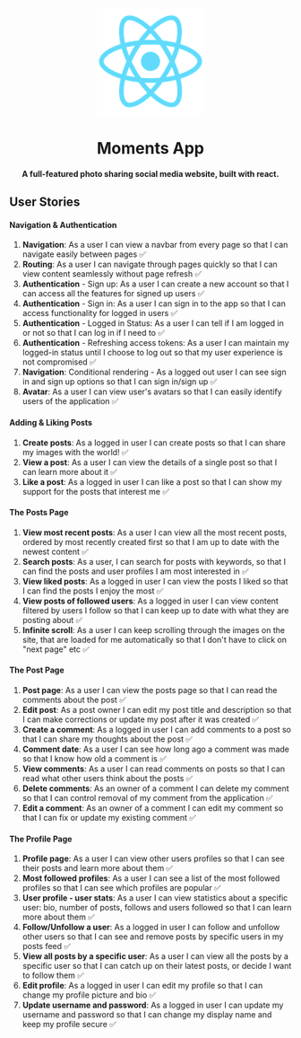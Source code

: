 <div align='center'>
<img src="public/logo192.png" alt="React Logo" />
<h1>Moments App</h1> 
<h4>A full-featured photo sharing social media website, built with react.</h4>
</div>

## User Stories
#### Navigation & Authentication
1. **Navigation**: As a user I can view a navbar from every page so that I can navigate easily between pages ✅
2. **Routing**: As a user I can navigate through pages quickly so that I can view content seamlessly without page refresh ✅
3. **Authentication** - Sign up: As a user I can create a new account so that I can access all the features for signed up users ✅
4. **Authentication** - Sign in: As a user I can sign in to the app so that I can access functionality for logged in users ✅
5. **Authentication** - Logged in Status: As a user I can tell if I am logged in or not so that I can log in if I need to ✅
6. **Authentication** - Refreshing access tokens: As a user I can maintain my logged-in status until I choose to log out so that my user experience is not compromised ✅
7. **Navigation**: Conditional rendering - As a logged out user I can see sign in and sign up options so that I can sign in/sign up ✅
8. **Avatar**: As a user I can view user's avatars so that I can easily identify users of the application ✅

#### Adding & Liking Posts
1. **Create posts**: As a logged in user I can create posts so that I can share my images with the world! ✅
2. **View a post**: As a user I can view the details of a single post so that I can learn more about it ✅
3. **Like a post**: As a logged in user I can like a post so that I can show my support for the posts that interest me ✅

#### The Posts Page
1. **View most recent posts**: As a user I can view all the most recent posts, ordered by most recently created first so that I am up to date with the newest content ✅
2. **Search posts**: As a user, I can search for posts with keywords, so that I can find the posts and user profiles I am most interested in ✅
3. **View liked posts**: As a logged in user I can view the posts I liked so that I can find the posts I enjoy the most ✅
4. **View posts of followed users**: As a logged in user I can view content filtered by users I follow so that I can keep up to date with what they are posting about ✅
5. **Infinite scroll**: As a user I can keep scrolling through the images on the site, that are loaded for me automatically so that I don't have to click on "next page" etc ✅

#### The Post Page
1. **Post page**: As a user I can view the posts page so that I can read the comments about the post ✅
2. **Edit post**: As a post owner I can edit my post title and description so that I can make corrections or update my post after it was created ✅
3. **Create a comment**: As a logged in user I can add comments to a post so that I can share my thoughts about the post ✅
4. **Comment date**: As a user I can see how long ago a comment was made so that I know how old a comment is ✅
5. **View comments**: As a user I can read comments on posts so that I can read what other users think about the posts ✅
6. **Delete comments**: As an owner of a comment I can delete my comment so that I can control removal of my comment from the application ✅
7. **Edit a comment**: As an owner of a comment I can edit my comment so that I can fix or update my existing comment ✅

#### The Profile Page
1. **Profile page**: As a user I can view other users profiles so that I can see their posts and learn more about them ✅
2. **Most followed profiles**: As a user I can see a list of the most followed profiles so that I can see which profiles are popular ✅
3. **User profile - user stats**: As a user I can view statistics about a specific user: bio, number of posts, follows and users followed so that I can learn more about them ✅
4. **Follow/Unfollow a user**: As a logged in user I can follow and unfollow other users so that I can see and remove posts by specific users in my posts feed ✅
5. **View all posts by a specific user**: As a user I can view all the posts by a specific user so that I can catch up on their latest posts, or decide I want to follow them ✅
6. **Edit profile**: As a logged in user I can edit my profile so that I can change my profile picture and bio ✅
7. **Update username and password**: As a logged in user I can update my username and password so that I can change my display name and keep my profile secure ✅
